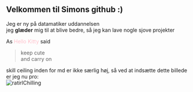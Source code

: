 ## Velkommen til Simons github :)
Jeg er ny på datamatiker uddannelsen <br/>
jeg **glæder** mig til at blive bedre, så jeg kan lave nogle sjove projekter


As <span style="color:pink">Hello Kitty</span> said

> keep cute <br/>
> and carry on


skill ceiling inden for md er ikke særlig høj, så ved at indsætte dette billede er jeg nu pro: <br/>
![ratirlChilling](https://user-images.githubusercontent.com/54975711/64421458-eada5500-d0a1-11e9-988b-2b5d86e402c5.png)
